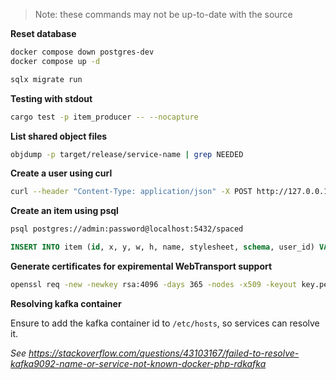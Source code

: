 > Note: these commands may not be up-to-date with the source

**Reset database**

```sh
docker compose down postgres-dev
docker compose up -d
```

```sh
sqlx migrate run
```

**Testing with stdout**

```sh
cargo test -p item_producer -- --nocapture
```

**List shared object files**

```sh
objdump -p target/release/service-name | grep NEEDED
```

**Create a user using curl**

```sh
curl --header "Content-Type: application/json" -X POST http://127.0.0.1:8080/register --data '{"email":"test@example.com", "username": "test", "password": "test"}'
```

**Create an item using psql**

```sh
psql postgres://admin:password@localhost:5432/spaced
```

```sql
INSERT INTO item (id, x, y, w, h, name, stylesheet, schema, user_id) VALUES (DEFAULT, 5, 5, 50, 50, 'test', NULL, 'test', 1);
```

**Generate certificates for expiremental WebTransport support**

```sh
openssl req -new -newkey rsa:4096 -days 365 -nodes -x509 -keyout key.pem -out cert.pem
```

**Resolving kafka container**

Ensure to add the kafka container id to `/etc/hosts`, so services can resolve it.

_See <https://stackoverflow.com/questions/43103167/failed-to-resolve-kafka9092-name-or-service-not-known-docker-php-rdkafka>_
